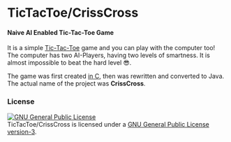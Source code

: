 # TicTacToe/CrissCross
#### Naive AI Enabled Tic-Tac-Toe Game 

It is a simple [Tic-Tac-Toe](http://minhaskamal.github.io/TicTacToe) game and you can play with the computer too! The computer has two AI-Players, having two levels of smartness. It is almost impossible to beat the hard level :sunglasses:.

The game was first created [in C](https://github.com/MinhasKamal/CoolConsoleGames/blob/master/src/CrissCrossV-2.c), then was rewritten and converted to Java. The actual name of the project was **CrissCross**.

### License
<a rel="license" href="http://www.gnu.org/licenses/gpl.html"><img alt="GNU General Public License" style="border-width:0" src="http://www.gnu.org/graphics/gplv3-88x31.png" /></a><br/>TicTacToe/CrissCross is licensed under a <a rel="license" href="http://www.gnu.org/licenses/gpl.html">GNU General Public License version-3</a>.

